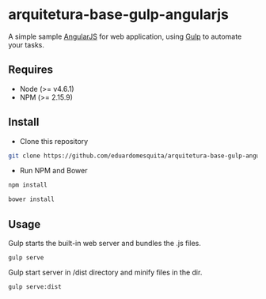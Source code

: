 # arquitetura-base-gulp-angularjs

A simple sample [AngularJS](https://angularjs.org/) for web application, using [Gulp](http://gulpjs.com/) to automate your tasks.

## Requires

- Node (>= v4.6.1)
- NPM (>= 2.15.9)

## Install
- Clone this repository
```bash
git clone https://github.com/eduardomesquita/arquitetura-base-gulp-angularjs.git
```
- Run NPM and Bower
```bash
npm install
```
```bash
bower install
```
## Usage

Gulp starts the built-in web server and bundles the .js files.
```
gulp serve
```
  
Gulp start server in /dist directory and minify files in the dir.
```
gulp serve:dist
```
  
